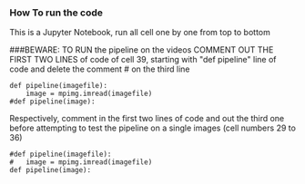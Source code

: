 ### How To run the code
This is a Jupyter Notebook, run all cell one by one from top to bottom 
 
###BEWARE:
TO RUN the pipeline on the videos
COMMENT OUT THE FIRST TWO LINES of code of cell 39, starting with "def pipeline" line of code and delete the comment # on the third line

	def pipeline(imagefile):
    	image = mpimg.imread(imagefile)   
	#def pipeline(image):

Respectively, comment in the first two lines of code and out the third one before attempting to test 
the pipeline on a single images (cell numbers 29 to 36)

	#def pipeline(imagefile):
    #	image = mpimg.imread(imagefile)   
	def pipeline(image):
